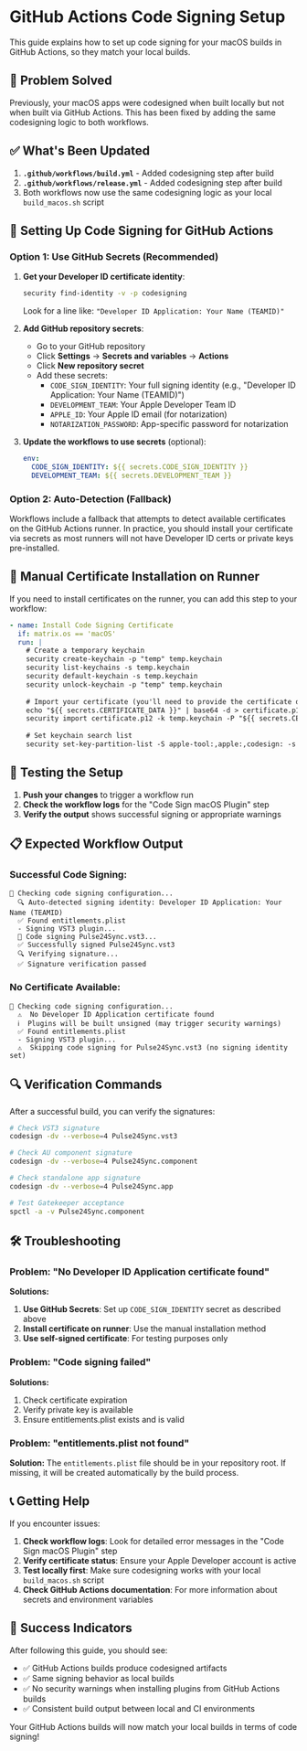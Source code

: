 # GitHub Actions Code Signing Setup

This guide explains how to set up code signing for your macOS builds in GitHub Actions, so they match your local builds.

## 🎯 Problem Solved

Previously, your macOS apps were codesigned when built locally but not when built via GitHub Actions. This has been fixed by adding the same codesigning logic to both workflows.

## ✅ What's Been Updated

1. **`.github/workflows/build.yml`** - Added codesigning step after build
2. **`.github/workflows/release.yml`** - Added codesigning step after build
3. Both workflows now use the same codesigning logic as your local `build_macos.sh` script

## 🔑 Setting Up Code Signing for GitHub Actions

### Option 1: Use GitHub Secrets (Recommended)

1. **Get your Developer ID certificate identity**:
   ```bash
   security find-identity -v -p codesigning
   ```
   Look for a line like: `"Developer ID Application: Your Name (TEAMID)"`

2. **Add GitHub repository secrets**:
   - Go to your GitHub repository
   - Click **Settings** → **Secrets and variables** → **Actions**
   - Click **New repository secret**
   - Add these secrets:
     - `CODE_SIGN_IDENTITY`: Your full signing identity (e.g., "Developer ID Application: Your Name (TEAMID)")
     - `DEVELOPMENT_TEAM`: Your Apple Developer Team ID
     - `APPLE_ID`: Your Apple ID email (for notarization)
     - `NOTARIZATION_PASSWORD`: App-specific password for notarization

3. **Update the workflows to use secrets** (optional):
   ```yaml
   env:
     CODE_SIGN_IDENTITY: ${{ secrets.CODE_SIGN_IDENTITY }}
     DEVELOPMENT_TEAM: ${{ secrets.DEVELOPMENT_TEAM }}
   ```

### Option 2: Auto-Detection (Fallback)

Workflows include a fallback that attempts to detect available certificates on the GitHub Actions runner. In practice, you should install your certificate via secrets as most runners will not have Developer ID certs or private keys pre-installed.

## 🔧 Manual Certificate Installation on Runner

If you need to install certificates on the runner, you can add this step to your workflow:

```yaml
- name: Install Code Signing Certificate
  if: matrix.os == 'macOS'
  run: |
    # Create a temporary keychain
    security create-keychain -p "temp" temp.keychain
    security list-keychains -s temp.keychain
    security default-keychain -s temp.keychain
    security unlock-keychain -p "temp" temp.keychain
    
    # Import your certificate (you'll need to provide the certificate data)
    echo "${{ secrets.CERTIFICATE_DATA }}" | base64 -d > certificate.p12
    security import certificate.p12 -k temp.keychain -P "${{ secrets.CERTIFICATE_PASSWORD }}" -T /usr/bin/codesign
    
    # Set keychain search list
    security set-key-partition-list -S apple-tool:,apple:,codesign: -s -k "temp" temp.keychain
```

## 🚀 Testing the Setup

1. **Push your changes** to trigger a workflow run
2. **Check the workflow logs** for the "Code Sign macOS Plugin" step
3. **Verify the output** shows successful signing or appropriate warnings

## 📋 Expected Workflow Output

### Successful Code Signing:
```
🔐 Checking code signing configuration...
  🔍 Auto-detected signing identity: Developer ID Application: Your Name (TEAMID)
  ✅ Found entitlements.plist
  - Signing VST3 plugin...
  🔏 Code signing Pulse24Sync.vst3...
  ✅ Successfully signed Pulse24Sync.vst3
  🔍 Verifying signature...
  ✅ Signature verification passed
```

### No Certificate Available:
```
🔐 Checking code signing configuration...
  ⚠️  No Developer ID Application certificate found
  ℹ️  Plugins will be built unsigned (may trigger security warnings)
  ✅ Found entitlements.plist
  - Signing VST3 plugin...
  ⚠️  Skipping code signing for Pulse24Sync.vst3 (no signing identity set)
```

## 🔍 Verification Commands

After a successful build, you can verify the signatures:

```bash
# Check VST3 signature
codesign -dv --verbose=4 Pulse24Sync.vst3

# Check AU component signature  
codesign -dv --verbose=4 Pulse24Sync.component

# Check standalone app signature
codesign -dv --verbose=4 Pulse24Sync.app

# Test Gatekeeper acceptance
spctl -a -v Pulse24Sync.component
```

## 🛠️ Troubleshooting

### Problem: "No Developer ID Application certificate found"

**Solutions:**
1. **Use GitHub Secrets**: Set up `CODE_SIGN_IDENTITY` secret as described above
2. **Install certificate on runner**: Use the manual installation method
3. **Use self-signed certificate**: For testing purposes only

### Problem: "Code signing failed"

**Solutions:**
1. Check certificate expiration
2. Verify private key is available
3. Ensure entitlements.plist exists and is valid

### Problem: "entitlements.plist not found"

**Solution:**
The `entitlements.plist` file should be in your repository root. If missing, it will be created automatically by the build process.

## 📞 Getting Help

If you encounter issues:

1. **Check workflow logs**: Look for detailed error messages in the "Code Sign macOS Plugin" step
2. **Verify certificate status**: Ensure your Apple Developer account is active
3. **Test locally first**: Make sure codesigning works with your local `build_macos.sh` script
4. **Check GitHub Actions documentation**: For more information about secrets and environment variables

## 🎉 Success Indicators

After following this guide, you should see:

- ✅ GitHub Actions builds produce codesigned artifacts
- ✅ Same signing behavior as local builds
- ✅ No security warnings when installing plugins from GitHub Actions builds
- ✅ Consistent build output between local and CI environments

Your GitHub Actions builds will now match your local builds in terms of code signing!